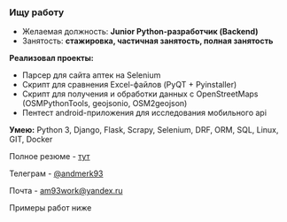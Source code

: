 ### Ищу работу

- Желаемая должность: **Junior Python-разработчик (Backend)**
- Занятость: **стажировка, частичная занятость, полная занятость**

**Реализовал проекты:**
- Парсер для сайта аптек на Selenium
- Скрипт для сравнения Excel-файлов (PyQT + Pyinstaller)
- Скрипт для получения и обработки данных с OpenStreetMaps (OSMPythonTools, geojsonio, OSM2geojson)
- Пентест android-приложения для исследования мобильного api

**Умею:** Python 3, Django, Flask, Scrapy, Selenium, DRF, ORM, SQL, Linux, GIT, Docker


Полное резюме - [тут](https://andmerk93.github.io/andmerk93/)

Телеграм - [@andmerk93](https://t.me/andmerk93)

Почта - am93work@yandex.ru

Примеры работ ниже
